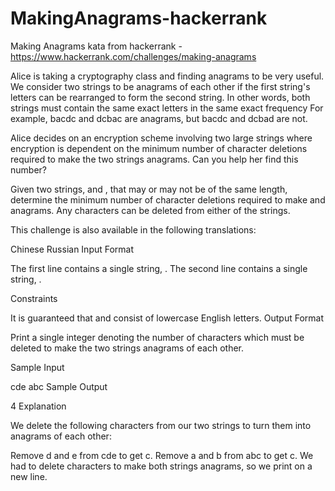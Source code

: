 # MakingAnagrams-hackerrank
Making Anagrams kata from hackerrank - https://www.hackerrank.com/challenges/making-anagrams



Alice is taking a cryptography class and finding anagrams to be very useful. We consider two strings to be anagrams of each other if the first string's letters can be rearranged to form the second string. In other words, both strings must contain the same exact letters in the same exact frequency For example, bacdc and dcbac are anagrams, but bacdc and dcbad are not.

Alice decides on an encryption scheme involving two large strings where encryption is dependent on the minimum number of character deletions required to make the two strings anagrams. Can you help her find this number?

Given two strings,  and , that may or may not be of the same length, determine the minimum number of character deletions required to make  and  anagrams. Any characters can be deleted from either of the strings.

This challenge is also available in the following translations:

Chinese
Russian
Input Format

The first line contains a single string, . 
The second line contains a single string, .

Constraints

It is guaranteed that  and  consist of lowercase English letters.
Output Format

Print a single integer denoting the number of characters which must be deleted to make the two strings anagrams of each other.

Sample Input

cde
abc
Sample Output

4
Explanation

We delete the following characters from our two strings to turn them into anagrams of each other:

Remove d and e from cde to get c.
Remove a and b from abc to get c.
We had to delete  characters to make both strings anagrams, so we print  on a new line.

